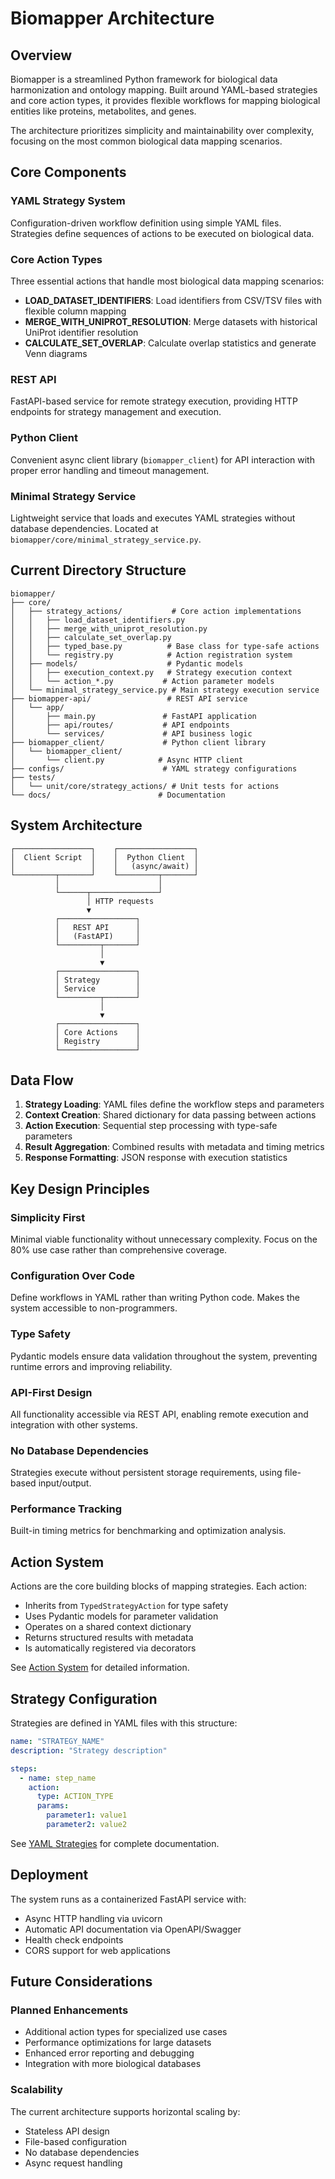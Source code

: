 # Biomapper Architecture

## Overview

Biomapper is a streamlined Python framework for biological data harmonization and ontology mapping. Built around YAML-based strategies and core action types, it provides flexible workflows for mapping biological entities like proteins, metabolites, and genes.

The architecture prioritizes simplicity and maintainability over complexity, focusing on the most common biological data mapping scenarios.

## Core Components

### YAML Strategy System
Configuration-driven workflow definition using simple YAML files. Strategies define sequences of actions to be executed on biological data.

### Core Action Types
Three essential actions that handle most biological data mapping scenarios:

- **LOAD_DATASET_IDENTIFIERS**: Load identifiers from CSV/TSV files with flexible column mapping
- **MERGE_WITH_UNIPROT_RESOLUTION**: Merge datasets with historical UniProt identifier resolution  
- **CALCULATE_SET_OVERLAP**: Calculate overlap statistics and generate Venn diagrams

### REST API
FastAPI-based service for remote strategy execution, providing HTTP endpoints for strategy management and execution.

### Python Client
Convenient async client library (`biomapper_client`) for API interaction with proper error handling and timeout management.

### Minimal Strategy Service
Lightweight service that loads and executes YAML strategies without database dependencies. Located at `biomapper/core/minimal_strategy_service.py`.

## Current Directory Structure

```
biomapper/
├── core/
│   ├── strategy_actions/           # Core action implementations
│   │   ├── load_dataset_identifiers.py
│   │   ├── merge_with_uniprot_resolution.py
│   │   ├── calculate_set_overlap.py
│   │   ├── typed_base.py          # Base class for type-safe actions
│   │   └── registry.py            # Action registration system
│   ├── models/                    # Pydantic models
│   │   ├── execution_context.py   # Strategy execution context
│   │   └── action_*.py           # Action parameter models
│   └── minimal_strategy_service.py # Main strategy execution service
├── biomapper-api/                 # REST API service
│   └── app/
│       ├── main.py               # FastAPI application
│       ├── api/routes/           # API endpoints
│       └── services/             # API business logic
├── biomapper_client/             # Python client library
│   └── biomapper_client/
│       └── client.py            # Async HTTP client
├── configs/                      # YAML strategy configurations
├── tests/
│   └── unit/core/strategy_actions/ # Unit tests for actions
└── docs/                        # Documentation
```

## System Architecture

```
┌─────────────────┐    ┌─────────────────┐
│  Client Script  │    │  Python Client  │
│                 │    │   (async/await) │
└─────────┬───────┘    └─────────┬───────┘
          │                      │
          └──────┬───────────────┘
                 │ HTTP requests
                 ▼
          ┌─────────────────┐
          │   REST API      │
          │   (FastAPI)     │
          └─────────┬───────┘
                    │
                    ▼
          ┌─────────────────┐
          │ Strategy        │
          │ Service         │
          └─────────┬───────┘
                    │
                    ▼
          ┌─────────────────┐
          │ Core Actions    │
          │ Registry        │
          └─────────────────┘
```

## Data Flow

1. **Strategy Loading**: YAML files define the workflow steps and parameters
2. **Context Creation**: Shared dictionary for data passing between actions
3. **Action Execution**: Sequential step processing with type-safe parameters
4. **Result Aggregation**: Combined results with metadata and timing metrics
5. **Response Formatting**: JSON response with execution statistics

## Key Design Principles

### Simplicity First
Minimal viable functionality without unnecessary complexity. Focus on the 80% use case rather than comprehensive coverage.

### Configuration Over Code  
Define workflows in YAML rather than writing Python code. Makes the system accessible to non-programmers.

### Type Safety
Pydantic models ensure data validation throughout the system, preventing runtime errors and improving reliability.

### API-First Design
All functionality accessible via REST API, enabling remote execution and integration with other systems.

### No Database Dependencies
Strategies execute without persistent storage requirements, using file-based input/output.

### Performance Tracking
Built-in timing metrics for benchmarking and optimization analysis.

## Action System

Actions are the core building blocks of mapping strategies. Each action:

- Inherits from `TypedStrategyAction` for type safety
- Uses Pydantic models for parameter validation
- Operates on a shared context dictionary
- Returns structured results with metadata
- Is automatically registered via decorators

See [Action System](./action_system.rst) for detailed information.

## Strategy Configuration

Strategies are defined in YAML files with this structure:

```yaml
name: "STRATEGY_NAME"
description: "Strategy description"

steps:
  - name: step_name
    action:
      type: ACTION_TYPE
      params:
        parameter1: value1
        parameter2: value2
```

See [YAML Strategies](./yaml_strategies.rst) for complete documentation.

## Deployment

The system runs as a containerized FastAPI service with:
- Async HTTP handling via uvicorn
- Automatic API documentation via OpenAPI/Swagger
- Health check endpoints
- CORS support for web applications

## Future Considerations

### Planned Enhancements
- Additional action types for specialized use cases
- Performance optimizations for large datasets
- Enhanced error reporting and debugging
- Integration with more biological databases

### Scalability
The current architecture supports horizontal scaling by:
- Stateless API design
- File-based configuration
- No database dependencies
- Async request handling